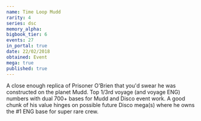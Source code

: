 ```yaml
---
name: Time Loop Mudd
rarity: 4
series: dsc
memory_alpha:
bigbook_tier: 6
events: 27
in_portal: true
date: 22/02/2018
obtained: Event
mega: true
published: true
---
```


A close enough replica of Prisoner O'Brien that you'd swear he was constructed on the planet Mudd. Top 1/3rd voyage (and voyage ENG) numbers with dual 700+ bases for Mudd and Disco event work. A good chunk of his value hinges on possible future Disco mega(s) where he owns the #1 ENG base for super rare crew.
